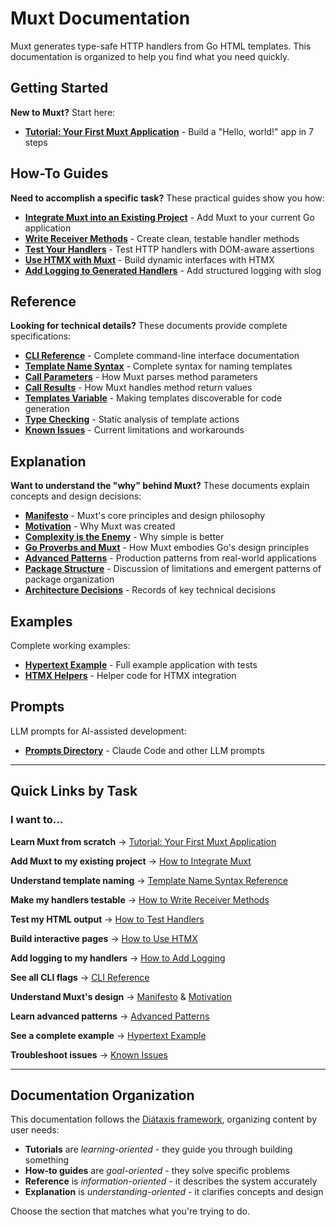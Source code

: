 # Muxt Documentation

Muxt generates type-safe HTTP handlers from Go HTML templates. This documentation is organized to help you find what you need quickly.

## Getting Started

**New to Muxt?** Start here:

- **[Tutorial: Your First Muxt Application](tutorials/getting-started.md)** - Build a "Hello, world!" app in 7 steps

## How-To Guides

**Need to accomplish a specific task?** These practical guides show you how:

- **[Integrate Muxt into an Existing Project](how-to/integrate-existing-project.md)** - Add Muxt to your current Go application
- **[Write Receiver Methods](how-to/write-receiver-methods.md)** - Create clean, testable handler methods
- **[Test Your Handlers](how-to/test-handlers.md)** - Test HTTP handlers with DOM-aware assertions
- **[Use HTMX with Muxt](how-to/use-htmx.md)** - Build dynamic interfaces with HTMX
- **[Add Logging to Generated Handlers](how-to/add-logging.md)** - Add structured logging with slog

## Reference

**Looking for technical details?** These documents provide complete specifications:

- **[CLI Reference](reference/cli.md)** - Complete command-line interface documentation
- **[Template Name Syntax](reference/template-names.md)** - Complete syntax for naming templates
- **[Call Parameters](reference/call-parameters.md)** - How Muxt parses method parameters
- **[Call Results](reference/call-results.md)** - How Muxt handles method return values
- **[Templates Variable](reference/templates-variable.md)** - Making templates discoverable for code generation
- **[Type Checking](reference/type-checking.md)** - Static analysis of template actions
- **[Known Issues](reference/known-issues.md)** - Current limitations and workarounds

## Explanation

**Want to understand the "why" behind Muxt?** These documents explain concepts and design decisions:

- **[Manifesto](explanation/manifesto.md)** - Muxt's core principles and design philosophy
- **[Motivation](explanation/motivation.md)** - Why Muxt was created
- **[Complexity is the Enemy](explanation/complexity-is-the-enemy.md)** - Why simple is better
- **[Go Proverbs and Muxt](explanation/go-proverbs-and-muxt.md)** - How Muxt embodies Go's design principles
- **[Advanced Patterns](explanation/advanced-patterns.md)** - Production patterns from real-world applications
- **[Package Structure](explanation/package-structure.md)** - Discussion of limitations and emergent patterns of package organization
- **[Architecture Decisions](explanation/decisions/)** - Records of key technical decisions

## Examples

Complete working examples:

- **[Hypertext Example](example/hypertext/)** - Full example application with tests
- **[HTMX Helpers](htmx/)** - Helper code for HTMX integration

## Prompts

LLM prompts for AI-assisted development:

- **[Prompts Directory](prompts/)** - Claude Code and other LLM prompts

---

## Quick Links by Task

### I want to...

**Learn Muxt from scratch**
→ [Tutorial: Your First Muxt Application](tutorials/getting-started.md)

**Add Muxt to my existing project**
→ [How to Integrate Muxt](how-to/integrate-existing-project.md)

**Understand template naming**
→ [Template Name Syntax Reference](reference/template-names.md)

**Make my handlers testable**
→ [How to Write Receiver Methods](how-to/write-receiver-methods.md)

**Test my HTML output**
→ [How to Test Handlers](how-to/test-handlers.md)

**Build interactive pages**
→ [How to Use HTMX](how-to/use-htmx.md)

**Add logging to my handlers**
→ [How to Add Logging](how-to/add-logging.md)

**See all CLI flags**
→ [CLI Reference](reference/cli.md)

**Understand Muxt's design**
→ [Manifesto](explanation/manifesto.md) & [Motivation](explanation/motivation.md)

**Learn advanced patterns**
→ [Advanced Patterns](explanation/advanced-patterns.md)

**See a complete example**
→ [Hypertext Example](example/hypertext/)

**Troubleshoot issues**
→ [Known Issues](reference/known-issues.md)

---

## Documentation Organization

This documentation follows the [Diátaxis framework](https://diataxis.fr/), organizing content by user needs:

- **Tutorials** are *learning-oriented* - they guide you through building something
- **How-to guides** are *goal-oriented* - they solve specific problems
- **Reference** is *information-oriented* - it describes the system accurately
- **Explanation** is *understanding-oriented* - it clarifies concepts and design

Choose the section that matches what you're trying to do.
